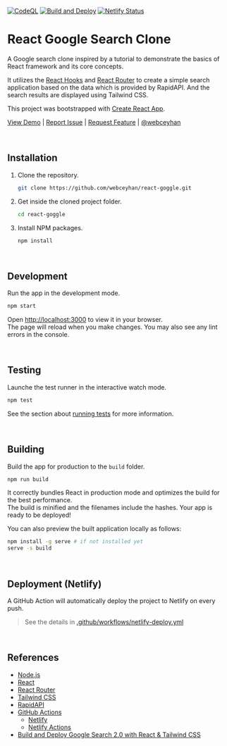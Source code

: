 <!-- AUTOMATION BADGES -->

[![CodeQL](https://github.com/webceyhan/react-goggle/actions/workflows/codeql-analysis.yml/badge.svg)](https://github.com/webceyhan/react-goggle/actions/workflows/codeql-analysis.yml)
[![Build and Deploy](https://github.com/webceyhan/react-goggle/actions/workflows/netlify-deploy.yml/badge.svg)](https://github.com/webceyhan/react-goggle/actions/workflows/netlify-deploy.yml)
[![Netlify Status](https://api.netlify.com/api/v1/badges/e28e4e68-5bab-4837-9f4e-4550d48ef5b6/deploy-status)](https://app.netlify.com/sites/react-goggle-app/deploys)

<!-- HEADER ///////////////////////////////////////////////////////////// -->

# React Google Search Clone

A Google search clone inspired by a tutorial to demonstrate the basics of React framework and its core concepts.

It utilizes the [React Hooks](https://reactjs.org/docs/hooks-intro.html) and [React Router](https://reacttraining.com/react-router/web/api/BrowserRouter) to create a simple search application based on the data which is provided by RapidAPI. And the search results are displayed using Tailwind CSS.

This project was bootstrapped with [Create React App](https://github.com/facebook/create-react-app).

[View Demo](https://react-goggle-app.netlify.app/) |
[Report Issue](https://github.com/webceyhan/react-goggle/issues) |
[Request Feature](https://github.com/webceyhan/react-goggle/pulls) |
[@webceyhan](https://twitter.com/webceyhan)

<br>
<!-- INSTALLATION //////////////////////////////////////////////////////// -->

## Installation

1. Clone the repository.
    ```sh
    git clone https://github.com/webceyhan/react-goggle.git
    ```
2. Get inside the cloned project folder.
    ```sh
    cd react-goggle
    ```
3. Install NPM packages.
    ```sh
    npm install
    ```

<br>
<!-- DEVELOPMENT ///////////////////////////////////////////////////////// -->

## Development

Run the app in the development mode.

```sh
npm start
```

Open [http://localhost:3000](http://localhost:3000) to view it in your browser.\
The page will reload when you make changes. You may also see any lint errors in the console.

<br>
<!-- TESTING ///////////////////////////////////////////////////////////// -->

## Testing

Launche the test runner in the interactive watch mode.

```sh
npm test
```

See the section about [running tests](https://facebook.github.io/create-react-app/docs/running-tests) for more information.

<br>
<!-- BUILDING //////////////////////////////////////////////////////////// -->

## Building

Build the app for production to the `build` folder.

```sh
npm run build
```

It correctly bundles React in production mode and optimizes the build for the best performance.\
The build is minified and the filenames include the hashes. Your app is ready to be deployed!

You can also preview the built application locally as follows:

```sh
npm install -g serve # if not installed yet
serve -s build
```

<br>
<!-- DEPLOYMENT ////////////////////////////////////////////////////////// -->

## Deployment (Netlify)

A GitHub Action will automatically deploy the project to Netlify on every push.

> See the details in [.github/workflows/netlify-deploy.yml](./.github/workflows/netlify-deploy.yml)

<br>
<!-- REFERENCES ////////////////////////////////////////////////////////// -->

## References

-   [Node.js](https://nodejs.dev/)
-   [React](https://reactjs.org/)
-   [React Router](https://reactrouter.com/)
-   [Tailwind CSS](https://tailwindcss.com/)
-   [RapidAPI](https://rapidapi.com/)
-   [GitHub Actions](https://docs.github.com/en/actions)
    -   [Netlify](https://www.netlify.com/)
    -   [Netlify Actions](https://github.com/nwtgck/actions-netlify)
-   [Build and Deploy Google Search 2.0 with React & Tailwind CSS](https://www.youtube.com/watch?v=NDbruK1fzG8&t=1743s)
